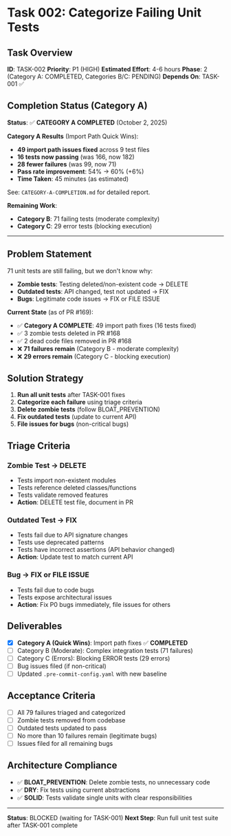 # Task 002: Categorize Failing Unit Tests

## Task Overview
**ID**: TASK-002
**Priority**: P1 (HIGH)
**Estimated Effort**: 4-6 hours
**Phase**: 2 (Category A: COMPLETED, Categories B/C: PENDING)
**Depends On**: TASK-001 ✅

## Completion Status (Category A)
**Status**: ✅ **CATEGORY A COMPLETED** (October 2, 2025)

**Category A Results** (Import Path Quick Wins):
- **49 import path issues fixed** across 9 test files
- **16 tests now passing** (was 166, now 182)
- **28 fewer failures** (was 99, now 71)
- **Pass rate improvement**: 54% → 60% (+6%)
- **Time Taken**: 45 minutes (as estimated)

See: `CATEGORY-A-COMPLETION.md` for detailed report.

**Remaining Work**:
- **Category B**: 71 failing tests (moderate complexity)
- **Category C**: 29 error tests (blocking execution)

---

## Problem Statement
71 unit tests are still failing, but we don't know why:
- **Zombie tests**: Testing deleted/non-existent code → DELETE
- **Outdated tests**: API changed, test not updated → FIX
- **Bugs**: Legitimate code issues → FIX or FILE ISSUE

**Current State** (as of PR #169):
- ✅ **Category A COMPLETE**: 49 import path fixes (16 tests fixed)
- ✅ 3 zombie tests deleted in PR #168
- ✅ 2 dead code files removed in PR #168
- ❌ **71 failures remain** (Category B - moderate complexity)
- ❌ **29 errors remain** (Category C - blocking execution)

## Solution Strategy
1. **Run all unit tests** after TASK-001 fixes
2. **Categorize each failure** using triage criteria
3. **Delete zombie tests** (follow BLOAT_PREVENTION)
4. **Fix outdated tests** (update to current API)
5. **File issues for bugs** (non-critical bugs)

## Triage Criteria

### **Zombie Test** → DELETE
- Tests import non-existent modules
- Tests reference deleted classes/functions
- Tests validate removed features
- **Action**: DELETE test file, document in PR

### **Outdated Test** → FIX
- Tests fail due to API signature changes
- Tests use deprecated patterns
- Tests have incorrect assertions (API behavior changed)
- **Action**: Update test to match current API

### **Bug** → FIX or FILE ISSUE
- Tests fail due to code bugs
- Tests expose architectural issues
- **Action**: Fix P0 bugs immediately, file issues for others

## Deliverables
- [x] **Category A (Quick Wins)**: Import path fixes ✅ **COMPLETED**
- [ ] Category B (Moderate): Complex integration tests (71 failures)
- [ ] Category C (Errors): Blocking ERROR tests (29 errors)
- [ ] Bug issues filed (if non-critical)
- [ ] Updated `.pre-commit-config.yaml` with new baseline

## Acceptance Criteria
- [ ] All 79 failures triaged and categorized
- [ ] Zombie tests removed from codebase
- [ ] Outdated tests updated to pass
- [ ] No more than 10 failures remain (legitimate bugs)
- [ ] Issues filed for all remaining bugs

## Architecture Compliance
- ✅ **BLOAT_PREVENTION**: Delete zombie tests, no unnecessary code
- ✅ **DRY**: Fix tests using current abstractions
- ✅ **SOLID**: Tests validate single units with clear responsibilities

---

**Status**: BLOCKED (waiting for TASK-001)
**Next Step**: Run full unit test suite after TASK-001 complete
